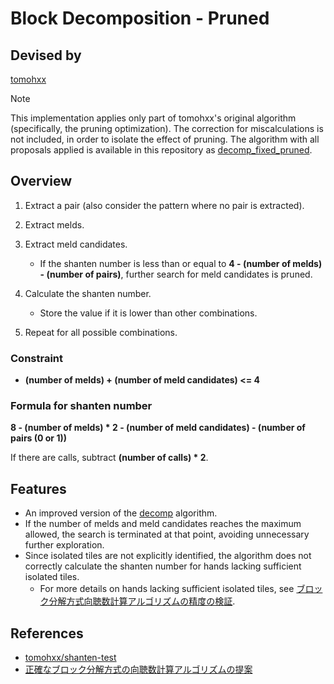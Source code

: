 # Block Decomposition - Pruned

## Devised by

[tomohxx](https://github.com/tomohxx)

> [!NOTE]
> This implementation applies only part of tomohxx's original algorithm (specifically, the pruning optimization). The correction for miscalculations is not included, in order to isolate the effect of pruning.
> The algorithm with all proposals applied is available in this repository as [decomp_fixed_pruned](../decomp_fixed_pruned).

## Overview

1. Extract a pair (also consider the pattern where no pair is extracted).
2. Extract melds.
3. Extract meld candidates.  

    - If the shanten number is less than or equal to **4 - (number of melds) - (number of pairs)**, further search for meld candidates is pruned.

4. Calculate the shanten number.

    - Store the value if it is lower than other combinations.

5. Repeat for all possible combinations.

### Constraint

- **(number of melds) + (number of meld candidates) <= 4**

### Formula for shanten number

**8 - (number of melds) * 2 - (number of meld candidates) - (number of pairs (0 or 1))**

If there are calls, subtract **(number of calls) * 2**.

## Features

- An improved version of the [decomp](../decomp) algorithm.
- If the number of melds and meld candidates reaches the maximum allowed, the search is terminated at that point, avoiding unnecessary further exploration.
- Since isolated tiles are not explicitly identified, the algorithm does not correctly calculate the shanten number for hands lacking sufficient isolated tiles.
  - For more details on hands lacking sufficient isolated tiles, see [ブロック分解方式向聴数計算アルゴリズムの精度の検証](https://zenn.dev/tomohxx/articles/aecace4e3a3bc1).

## References

- [tomohxx/shanten-test](https://github.com/tomohxx/shanten-test)
- [正確なブロック分解方式の向聴数計算アルゴリズムの提案](https://zenn.dev/tomohxx/articles/16c0d807218d2a)
